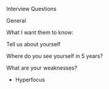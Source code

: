 Interview Questions 

General 

What I want them to know: 
   
Tell us about yourself 

Where do you see yourself in 5 years? 

What are your weaknesses? 
- Hyperfocus 
